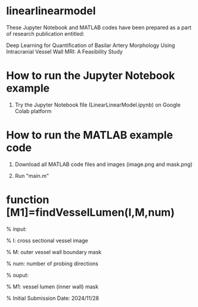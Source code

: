 # linearlinearmodel
These Jupyter Notebook and MATLAB codes have been prepared as a part of research publication entitled:

Deep Learning for Quantification of Basilar Artery Morphology Using Intracranial Vessel Wall MRI: A Feasibility Study



# How to run the Jupyter Notebook example

1. Try the Jupyter Notebook file (LinearLinearModel.ipynb) on Google Colab platform

# How to run the MATLAB example code

1. Download all MATLAB code files and images (image.png and mask.png)

2. Run "main.m"

# function [M1]=findVesselLumen(I,M,num)

% input:

%   I: cross sectional vessel image

%   M: outer vessel wall boundary mask

%   num: number of probing directions

% ouput:

%   M1: vessel lumen (inner wall) mask

% Initial Submission Date: 2024/11/28
